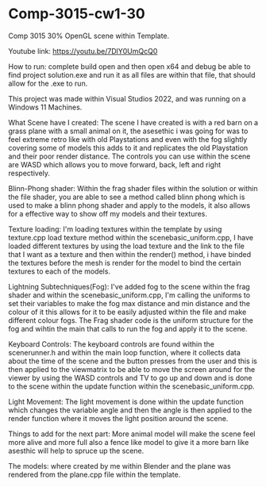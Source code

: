 # Comp-3015-cw1-30
 Comp 3015 30% OpenGL scene within Template.

 Youtube link:
 https://youtu.be/7DlY0UmQcQ0

 How to run:
 complete build open and then open x64 and debug be able to find project solution.exe and run it as all files are within that file, that should allow for the .exe to run.

 This project was made within Visual Studios 2022, and was running on a Windows 11 Machines.

 What Scene have I created:
The scene I have created is with a red barn on a grass plane with a small animal on it, the asesethic i was going for was to feel extreme retro like with old Playstations and even with the fog slightly covering some of models this adds to it and replicates the old Playstation and their poor render distance. The controls you can use within the scene are WASD which allows you to move forward, back, left and right respectively.

Blinn-Phong shader:
Within the frag shader files within the solution or within the file shader, you are able to see a method called blinn phong which is used to make a blinn phong shader and apply to the models, it also allows for a effective way to show off my models and their textures.

Texture loading:
I'm loading textures within the template by using texture.cpp load texture method within the scenebasic_uniform.cpp, I have loaded different textures by using the load texture and the link to the file that I want as a texture and then within the render() method, i have binded the textures before the mesh is render for the model to bind the certain textures to each of the models.

Lightning Subtechniques(Fog):
I've added fog to the scene within the frag shader and within the scenebasic_uniform.cpp, I'm calling the uniforms to set their variables to make the fog max distance and min distance and the colour of it this allows for it to be easily adjusted within the file and make different colour fogs. The Frag shader code is the uniform structure for the fog and wihtin the main that calls to run the fog and apply it to the scene.

Keyboard Controls:
The keyboard controls are found within the scenerunner.h and within the main loop function, where it collects data about the time of the scene and the button presses from the user and this is then applied to the viewmatrix to be able to move the screen around for the viewer by using the WASD controls and TV to go up and down and is done to the scene within the update function within the scenebasic_uniform.cpp.

Light Movement:
The light movement is done within the update function which changes the variable angle and then the angle is then applied to the render function where it moves the light position around the scene.

Things to add for the next part:
More animal model will make the scene feel more alive and more full also a fence like model to give it a more barn like asesthic will help to spruce up the scene.

The models: where created by me within Blender and the plane was rendered from the plane.cpp file within the template.
